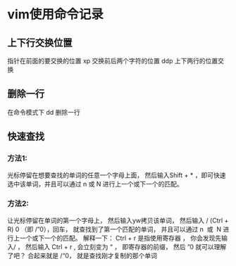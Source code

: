# vim使用命令记录
## 上下行交换位置
指针在前面的要交换的位置
xp		交换前后两个字符的位置
ddp		上下两行的位置交换
## 删除一行
在命令模式下 
dd		删除一行
## 快速查找
### 方法1:
光标停留在想要查找的单词的任意一个字母上面， 然后输入Shift + *  ，即可快速选中该单词，并且可以通过 n  或  N 进行上一个或下一个的匹配。
### 方法2:
让光标停留在单词的第一个字母上， 然后输入yw拷贝该单词， 然后输入 / (Ctrl + R) 0 （即 /”0），回车， 就查找到了第一个匹配的单词， 并且可以通过 n  或  N 进行上一个或下一个的匹配。
解释一下：
Ctrl + r 是指使用寄存器 ， 你会发现先输入/ ， 然后输入 Ctrl + r , 会立刻变为 “ ， 即寄存器的前缀， 然后 ”0 就可以理解了吧？ 合起来就是 /“0， 就是查找刚才复制的那个单词
## 

